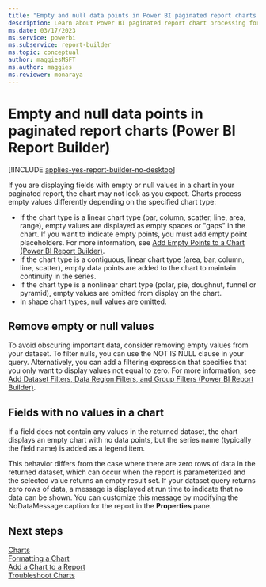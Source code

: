 ```yaml
---
title: "Empty and null data points in Power BI paginated report charts | Microsoft Docs"
description: Learn about Power BI paginated report chart processing for empty values, use of placeholders, and how empty and null data points display in Power BI Report Builder. 
ms.date: 03/17/2023
ms.service: powerbi
ms.subservice: report-builder
ms.topic: conceptual
author: maggiesMSFT
ms.author: maggies
ms.reviewer: monaraya
---
```


# Empty and null data points in paginated report charts (Power BI Report Builder)

[!INCLUDE [applies-yes-report-builder-no-desktop](../../../includes/applies-yes-report-builder-no-desktop.md)]

If you are displaying fields with empty or null values in a chart in your paginated report, the chart may not look as you expect. Charts process empty values differently depending on the specified chart type:  
  
- If the chart type is a linear chart type (bar, column, scatter, line, area, range), empty values are displayed as empty spaces or "gaps" in the chart. If you want to indicate empty points, you must add empty point placeholders. For more information, see [Add Empty Points to a Chart &#40;Power BI Report Builder&#41;](/sql/reporting-services/report-design/add-empty-points-to-a-chart-report-builder-and-ssrs).  
- If the chart type is a contiguous, linear chart type (area, bar, column, line, scatter), empty data points are added to the chart to maintain continuity in the series.  
- If the chart type is a nonlinear chart type (polar, pie, doughnut, funnel or pyramid), empty values are omitted from display on the chart. 
- In shape chart types, null values are omitted.  
  

## Remove empty or null values

 To avoid obscuring important data, consider removing empty values from your dataset. To filter nulls, you can use the NOT IS NULL clause in your query. Alternatively, you can add a filtering expression that specifies that you only want to display values not equal to zero. For more information, see [Add Dataset Filters, Data Region Filters, and Group Filters &#40;Power BI Report Builder&#41;](/sql/reporting-services/report-design/add-dataset-filters-data-region-filters-and-group-filters).  
  
## Fields with no values in a chart

 If a field does not contain any values in the returned dataset, the chart displays an empty chart with no data points, but the series name (typically the field name) is added as a legend item.  
  
 This behavior differs from the case where there are zero rows of data in the returned dataset, which can occur when the report is parameterized and the selected value returns an empty result set. If your dataset query returns zero rows of data, a message is displayed at run time to indicate that no data can be shown. You can customize this message by modifying the NoDataMessage caption for the report in the **Properties** pane.

## Next steps

[Charts](charts-report-builder.md)   
[Formatting a Chart](formatting-chart-report-builder.md)   
[Add a Chart to a Report](add-chart-report-report-builder.md)   
[Troubleshoot Charts](/sql/reporting-services/report-design/troubleshoot-charts-report-builder-and-ssrs)  
